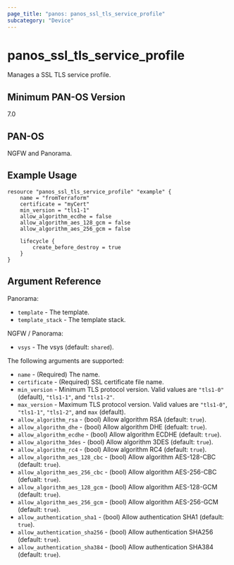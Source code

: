 ```yaml
---
page_title: "panos: panos_ssl_tls_service_profile"
subcategory: "Device"
---
```


# panos_ssl_tls_service_profile

Manages a SSL TLS service profile.


## Minimum PAN-OS Version

7.0


## PAN-OS

NGFW and Panorama.


## Example Usage

```hcl
resource "panos_ssl_tls_service_profile" "example" {
    name = "fromTerraform"
    certificate = "myCert"
    min_version = "tls1-1"
    allow_algorithm_ecdhe = false
    allow_algorithm_aes_128_gcm = false
    allow_algorithm_aes_256_gcm = false

    lifecycle {
        create_before_destroy = true
    }
}
```


## Argument Reference

Panorama:

* `template` - The template.
* `template_stack` - The template stack.

NGFW / Panorama:

* `vsys` - The vsys (default: `shared`).

The following arguments are supported:

* `name` - (Required) The name.
* `certificate` - (Required) SSL certificate file name.
* `min_version` - Minimum TLS protocol version.  Valid values are `"tls1-0"` (default), `"tls1-1"`, and `"tls1-2"`.
* `max_version` - Maximum TLS protocol version.  Valid values are `"tls1-0"`, `"tls1-1"`, `"tls1-2"`, and `max` (default).
* `allow_algorithm_rsa` - (bool) Allow algorithm RSA (default: `true`).
* `allow_algorithm_dhe` - (bool) Allow algorithm DHE (defualt: `true`).
* `allow_algorithm_ecdhe` - (bool) Allow algorithm ECDHE (default: `true`).
* `allow_algorithm_3des` - (bool) Allow algorithm 3DES (default: `true`).
* `allow_algorithm_rc4` - (bool) Allow algorithm RC4 (default: `true`).
* `allow_algorithm_aes_128_cbc` - (bool) Allow algorithm AES-128-CBC (default: `true`).
* `allow_algorithm_aes_256_cbc` - (bool) Allow algorithm AES-256-CBC (defualt: `true`).
* `allow_algorithm_aes_128_gcm` - (bool) Allow algorithm AES-128-GCM (default: `true`).
* `allow_algorithm_aes_256_gcm` - (bool) Allow algorithm AES-256-GCM (default: `true`).
* `allow_authentication_sha1` - (bool) Allow authentication SHA1 (default: `true`).
* `allow_authentication_sha256` - (bool) Allow authentication SHA256 (default: `true`).
* `allow_authentication_sha384` - (bool) Allow authentication SHA384 (default: `true`).
